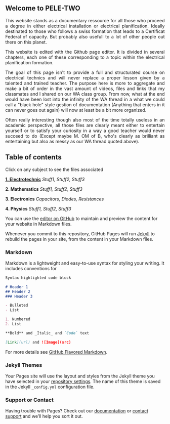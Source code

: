 ## Welcome to PELE-TWO
<div align="justify">
  <p>
This website stands as a documentary ressource for all those who proceed a degree in either electrical installation or electrical planification. Ideally destinated to those   who follows a swiss formation that leads to a Certificat Federal of capacity. But probably also usefull to a lot of other people out there on this planet.
  </p>
  <p>
This website is edited with the Github page editor. It is divided in several chapters, each one of these corresponding to a topic within the electrical planification formation.
  </p>
  <p>
The goal of this page isn't to provide a full and structurated course on electrical technics and will never replace a proper lesson given by a talented and trained teacher. The purpose here is more to aggregate and make a bit of order in the vast amount of videos, files and links that my classmates and I shared on our WA class group. From now, what at the end would have been lost into the infinity of the WA thread in a what we could call a "black hole" style gestion of documentation (Anything that enters in it can never goes out again) will now at least be a bit more organized.
  </p> 
  <p>
Often really interesting though also most of the time totally useless in an academic perspective, all those files are clearly meant either to entertain yourself or to satisfy your curiosity in a way a good teacher would never succeed to do (Except maybe M. OM of B, who's clearly as brilliant as entertaining but also as messy as our WA thread quoted above).
  </p>
</div>

## Table of contents
Click on any subject to see the files associated
  
  [**1. Electrotechnic**](https://bkovsky.github.io/PELE2-Electrotechnic/)
   _Stuff1, Stuff2, Stuff3_
  
  **2. Mathematics**
   _Stuff1, Stuff2, Stuff3_
  
  **3. Electronics**
   _Capacitors, Diodes, Resistances_
  
  **4. Physics**
   _Stuff1, Stuff2, Stuff3_
  

 
You can use the [editor on GitHub](https://github.com/BKovsky/PELE2/edit/main/README.md) to maintain and preview the content for your website in Markdown files.

Whenever you commit to this repository, GitHub Pages will run [Jekyll](https://jekyllrb.com/) to rebuild the pages in your site, from the content in your Markdown files.

### Markdown

Markdown is a lightweight and easy-to-use syntax for styling your writing. It includes conventions for

```markdown
Syntax highlighted code block

# Header 1
## Header 2
### Header 3

- Bulleted
- List

1. Numbered
2. List

**Bold** and _Italic_ and `Code` text

[Link](url) and ![Image](src)
```

For more details see [GitHub Flavored Markdown](https://guides.github.com/features/mastering-markdown/).

### Jekyll Themes

Your Pages site will use the layout and styles from the Jekyll theme you have selected in your [repository settings](https://github.com/BKovsky/PELE2/settings/pages). The name of this theme is saved in the Jekyll `_config.yml` configuration file.

### Support or Contact

Having trouble with Pages? Check out our [documentation](https://docs.github.com/categories/github-pages-basics/) or [contact support](https://support.github.com/contact) and we’ll help you sort it out.
